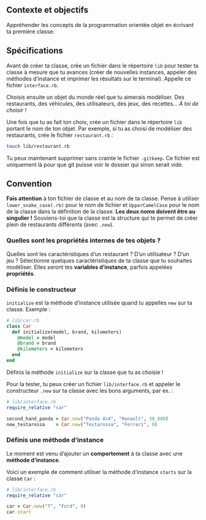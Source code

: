 ## Contexte et objectifs

Appréhender les concepts de la programmation orientée objet en écrivant
ta première classe.

## Spécifications

Avant de créer ta classe, crée un fichier dans le répertoire `lib` pour
tester ta classe à mesure que tu avances (créer de nouvelles instances,
appeler des méthodes d’instance et imprimer les résultats sur le
terminal). Appelle ce fichier `interface.rb`.

Choisis ensuite un objet du monde réel que tu aimerais modéliser. Des
restaurants, des véhicules, des utilisateurs, des jeux, des
recettes… *À toi de choisir !*

Une fois que tu as fait ton choix, crée un fichier dans le répertoire
`lib` portant le nom de ton objet. Par exemple, si tu as choisi de
modéliser des restaurants, crée le fichier `restaurant.rb` :

```bash
touch lib/restaurant.rb
```

Tu peux maintenant supprimer sans crainte le fichier `.gitkeep`. Ce
fichier est uniquement là pour que git puisse voir le dossier qui sinon
serait vide.

## Convention

**Fais attention** à ton fichier de classe et au nom de ta classe. Pense
à utiliser `lower_snake_case(.rb)` pour le nom de fichier et
`UpperCamelCase` pour le nom de la classe dans la définition de la
classe. **Les deux noms doivent être au singulier !** Souviens-toi que
la classe est la structure qui te permet de créer plein de restaurants
différents (avec `.new`).

### Quelles sont les propriétés internes de tes objets ?

Quelles sont les caractéristiques d’un restaurant ? D’un
utilisateur ? D’un jeu ? Sélectionne quelques caractéristiques de
ta classe que tu souhaites modéliser. Elles seront tes **variables
d’instance**, parfois appelées **propriétés**.

### Définis le constructeur

`initialize` est la méthode d’instance utilisée quand tu appelles `new`
sur ta classe. Exemple :

```ruby
# lib/car.rb
class Car
  def initialize(model, brand, kilometers)
    @model = model
    @brand = brand
    @kilometers = kilometers
  end
end
```

Définis la méthode `initialize` sur la classe que tu as choisie !

Pour la tester, tu peux créer un fichier `lib/interface.rb` et appeler
le constructeur `.new` sur ta classe avec les bons arguments, par ex. :

```ruby
# lib/interface.rb
require_relative "car"

second_hand_panda = Car.new("Panda 4x4", "Renault", 30_000)
new_testarossa    = Car.new("Testarossa", "Ferrari", 0)
```

### Définis une méthode d’instance

Le moment est venu d’ajouter un **comportement** à ta classe avec une
**méthode d’instance**.

Voici un exemple de comment utiliser la méthode d’instance `starts` sur
la classe `Car` :

```ruby
# lib/interface.rb
require_relative "car"

car = Car.new("T", "Ford", 0)
car.start
```
